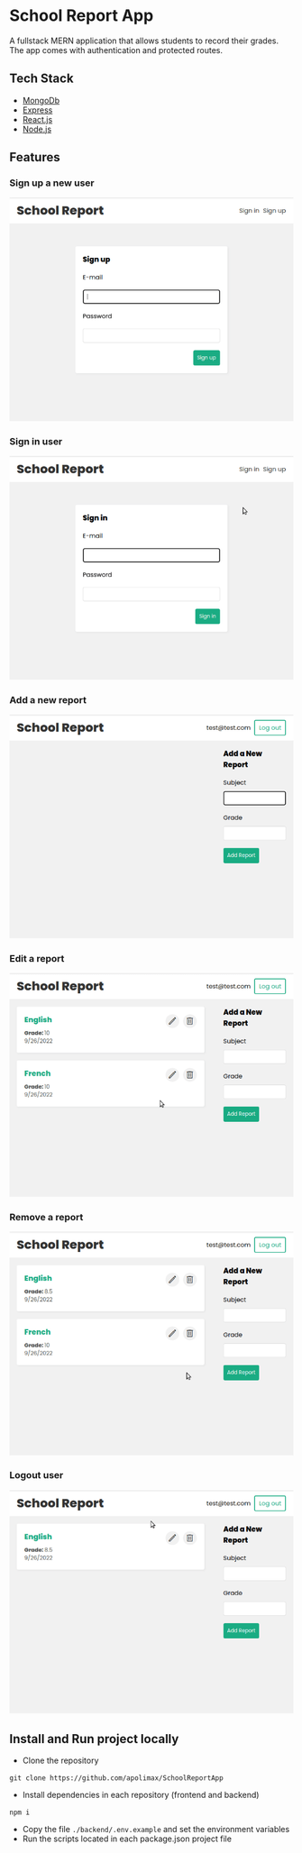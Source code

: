 # School Report App

A fullstack MERN application that allows students to record their grades. The app comes with authentication and protected routes.

## Tech Stack

- [MongoDb](https://www.mongodb.com/)
- [Express](https://expressjs.com/)
- [React.js](https://reactjs.org/)
- [Node.js](https://nodejs.org/en/)

## Features

### Sign up a new user

![](/gifs/signup.gif)

### Sign in user

![](/gifs/login.gif)

### Add a new report

![](/gifs/addReport.gif)

### Edit a report

![](/gifs/editReport.gif)

### Remove a report

![](/gifs/removeReport.gif)

### Logout user

![](/gifs/logout.gif)

## Install and Run project locally

- Clone the repository

```
git clone https://github.com/apolimax/SchoolReportApp
```

- Install dependencies in each repository (frontend and backend)

```
npm i
```

- Copy the file `./backend/.env.example` and set the environment variables
- Run the scripts located in each package.json project file
